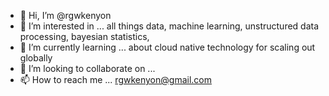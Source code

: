 - 👋 Hi, I’m @rgwkenyon
- 👀 I’m interested in ... all things data, machine learning, unstructured data processing, bayesian statistics, 
- 🌱 I’m currently learning ... about cloud native technology for scaling out globally
- 💞️ I’m looking to collaborate on ... 
- 📫 How to reach me ... rgwkenyon@gmail.com

<!---
rgwkenyon/rgwkenyon is a ✨ special ✨ repository because its `README.md` (this file) appears on your GitHub profile.
You can click the Preview link to take a look at your changes.
--->
